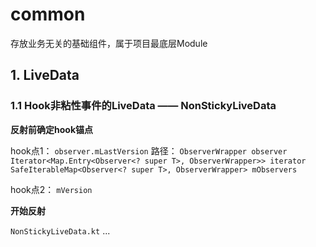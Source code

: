# common

存放业务无关的基础组件，属于项目最底层Module

## 1. LiveData

### 1.1 Hook非粘性事件的LiveData —— NonStickyLiveData

**反射前确定hook锚点**

hook点1： ``observer.mLastVersion``
路径：
``ObserverWrapper observer``
``Iterator<Map.Entry<Observer<? super T>, ObserverWrapper>> iterator``
``SafeIterableMap<Observer<? super T>, ObserverWrapper> mObservers``

hook点2： ``mVersion``

**开始反射**

``NonStickyLiveData.kt``
...